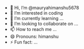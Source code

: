 - 👋 Hi, I’m @mauryahimanshu5678
- 👀 I’m interested in coding
- 🌱 I’m currently learning ...
- 💞️ I’m looking to collaborate on ...
- 📫 How to reach me ...
- 😄 Pronouns: himanshu
- ⚡ Fun fact: ...

<!---
mauryahimanshu5678/mauryahimanshu5678 is a ✨ special ✨ repository because its `README.md` (this file) appears on your GitHub profile.
You can click the Preview link to take a look at your changes.
--->
